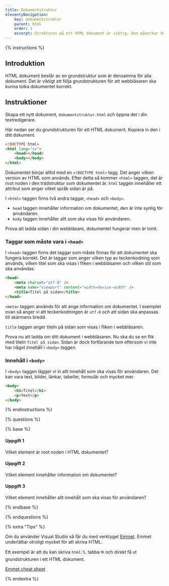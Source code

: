 ```yaml
---
title: Dokumentstruktur
eleventyNavigation:
    key: dokumentstruktur
    parent: html
    order: 1
    excerpt: Strukturen på ett HTML dokument är viktig. Den påverkar hur webbläsaren tolkar dokumentet.
---
```


{% instructions %}

## Introduktion

HTML dokument består av en grundstruktur som är densamma för alla dokument. Det är viktigt att följa grundstrukturen för att webbläsaren ska kunna tolka dokumentet korrekt.

## Instruktioner

Skapa ett nytt dokument, `dokumentstruktur.html` och öppna det i din textredigerare.

Här nedan ser du grundstrukturen för ett HTML dokument. Kopiera in den i ditt dokument.

```html
<!DOCTYPE html>
<html lang="sv">
    <head></head>
    <body></body>
</html>
```

Dokumentet börjar alltid med en `<!DOCTYPE html>` tagg. Det anger vilken version av HTML som används. Efter detta så kommer `<html>` taggen, det är root noden i den trädstruktur som dokumentet är. `html` taggen innehåller ett attribut som anger vilket språk sidan är på.

I `<html>` taggen finns två andra taggar, `<head>` och `<body>`.

-   `head` taggen innehåller information om dokumentet, den är inte synlig för användaren.
-   `body` taggen innehåller allt som ska visas för användaren.

Prova att ladda sidan i din webbläsare, dokumentet fungerar men är tomt.

### Taggar som måste vara i `<head>`

I `<head>` taggen finns det taggar som måste finnas för att dokumentet ska fungera korrekt. Det är taggar som anger vilken typ av teckenkodning som används, vilken titel som ska visas i fliken i webbläsaren och vilken stil som ska användas.

```html
<head>
    <meta charset="utf-8" />
    <meta name="viewport" content="width=device-width" />
    <title>Titel på sidan</title>
</head>
```

`<meta>` taggen används för att ange information om dokumentet. I exemplet ovan så anger vi att teckenkodningen är `utf-8` och att sidan ska anpassas till skärmens bredd.

`title` taggen anger titeln på sidan som visas i fliken i webbläsaren.

Prova nu att ladda om ditt dokument i webbläsaren. Nu ska du se en flik med titeln `Titel på sidan`. Sidan är dock fortfarande tom eftersom vi inte har något innehåll i `<body>` taggen.

### Innehåll i `<body>`

I `<body>` taggen lägger vi in allt innehåll som ska visas för användaren. Det kan vara text, bilder, länkar, tabeller, formulär och mycket mer.

```html
<body>
    <h1>Titel</h1>
    <p>Text</p>
</body>
```

{% endinstructions %}

{% questions %}

{% base %}

#### Uppgift 1

Vilket element är root noden i HTML dokumentet?

#### Uppgift 2

Vilket element innehåller information om dokumentet?

#### Uppgift 3

Vilket element innehåller allt innehåll som ska visas för användaren?

{% endbase %}

{% endquestions %}

{% extra "Tips" %}

Om du använder Visual Studio så får du med verktyget [Emmet](https://emmet.io/). Emmet underlättar otroligt mycket för att skriva HTML.

Ett exempel är att du kan skriva `html:5`, tabba &#11134; och direkt få ut grundstrukturen i ett HTML dokument.

[Emmet cheat sheet](https://docs.emmet.io/cheat-sheet/)

{% endextra %}
